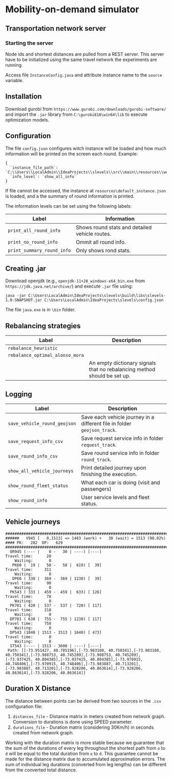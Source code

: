 # Mobility-on-demand simulator
## Transportation network server
### Starting the server

Node ids and shortest distances are pulled from a REST server.
This server have to be initialized using the same travel
network the experiments are running.

Access file `InstanceConfig.java` and attribute instance name to the `source` variable.

## Installation

Download gurobi from `https://www.gurobi.com/downloads/gurobi-software/` and import the `.jar` library from `C:\gurobi810\win64\lib` to execute optimization models.

## Configuration

The file `config.json` configures witch instance will be loaded and how much information will be printed on the screen each
round. Example:

    {
      `instance_file_path`: `C:\\Users\\LocalAdmin\\IdeaProjects\\slevels\\src\\main\\resources\\week\\profile_time.json`,
      `info_level`: `show_all_info`
    }

If file cannot be accessed, the instance at `resources\default_instance.json` is loaded, and a the summary of round
information is printed.

The information levels can be set using the following labels:


|Label|Information|
|-----|-----------|
|`print_all_round_info`| Shows round stats and detailed vehicle routes.|
|`print_no_round_info`| Ommit all round info.|
|`print_summary_round_info`| Only shows rond stats.|



## Creating .jar

Download openjdk (e.g., `openjdk-11+28_windows-x64_bin.exe` from `https://jdk.java.net/archive/`) and execute `.jar` file using:
    
    java -jar C:\Users\LocalAdmin\IdeaProjects\slevels\build\libs\slevels-1.0-SNAPSHOT.jar C:\Users\LocalAdmin\IdeaProjects\slevels\config.json

The file `java.exe` is in `\bin` folder.


## Rebalancing strategies

|Label|Description|
|-----|-----------|
|`rebalance_heuristic`||
|`rebalance_optimal_alonso_mora`| | 
|                               | An empty dictionary signals that no rebalancing method should be set up. | 

## Logging

|Label|Description|
|-----|-----------|
|`save_vehicle_round_geojson`| Save each vehicle journey in a different file  in folder `geojson_track`.|
|`save_request_info_csv`| Save request service info  in folder `request_track`.|
|`save_round_info_csv`| Save round service info in folder `round_track`.|
|`show_all_vehicle_journeys`|Print detailed journey upon finishing the execution.|
|`show_round_fleet_status`| What each car is doing (visit and passengers)|
|`show_round_info`| User service levels and fleet status.|

## Vehicle journeys
    
    ########################################################################################
    ######   V945 [   0,1513] => 1483 (work) +   30 (wait) = 1513 (98.02%) #### PK:   282  DP:   629
    ########################################################################################
      OR945 (---- |    0 -   30 | ----) [----]
    Travel time:      28
        Waiting:       0
       PK60 (  19 |   58 -   58 |  619) [  39]
    Travel time:     311
        Waiting:       0
       DP60 ( 330 |  369 -  369 | 1230) [  39]
    Travel time:      90
        Waiting:       0
      PK543 ( 333 |  459 -  459 |  633) [ 126]
    Travel time:      78
        Waiting:       0
      PK701 ( 420 |  537 -  537 |  720) [ 117]
    Travel time:     218
        Waiting:       0
      DP701 ( 638 |  755 -  755 | 1238) [ 117]
    Travel time:     758
        Waiting:       0
      DP543 (1040 | 1513 - 1513 | 1640) [ 473]
    Travel time:       0
        Waiting:       0
      ST543 (---- | 1513 - 3600 | ----) [----]
     Path: [[-73.951427, 40.785196],[-73.983180, 40.750341],[-73.983180, 40.750341],[-73.988753, 40.745289],[-73.988753, 40.745289],[-73.937425, 40.804385],[-73.937425, 40.804385],[-73.970915, 40.748406],[-73.970915, 40.748406],[-73.983887, 40.713201],[-73.983887, 40.713201],[-73.928206, 40.863614],[-73.928206, 40.863614],[-73.928206, 40.863614]]

## Duration X Distance

The distance between points can be derived from two sources in the `.csv` configuration file:
1) `distances_file` - Distance matrix in meters created from network graph. Conversion to durations is done using 
SPEED parameter.
2) `durations_file` - Duration matrix (considering 30Km/h) in seconds created from network graph.

Working with the duration matrix is more stable because we guarantee that the sum of the durations of every leg throughout 
the shortest path from `o` to `d` will be equal to the total duration from  `o` to `d`.
This guarantee cannot be made for the distance matrix due to accumulated approximation errors.
The sum of individual leg durations (converted from leg lengths) can be different from the converted total distance.